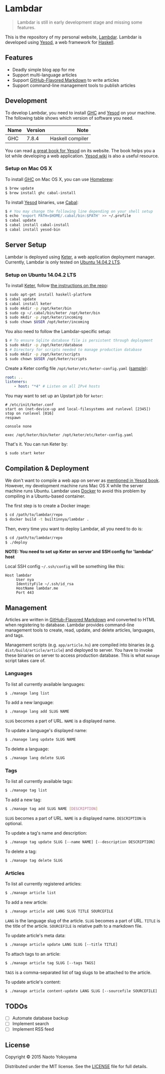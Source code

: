 # Lambdar

> Lambdar is still in early development stage and missing some features.

This is the repository of my personal website, [Lambdar][].
Lambdar is developed using [Yesod][], a web framework for [Haskell][].

[Lambdar]: http://lambdar.me/
[Yesod]: http://www.yesodweb.com/
[Haskell]: https://www.haskell.org/

## Features

- Deadly simple blog app for me
- Support multi-language articles
- Support [GitHub-Flavored Markdown][] to write articles
- Support command-line management tools to publish articles

[GitHub-Flavored Markdown]: https://help.github.com/articles/github-flavored-markdown/

## Development

To develop Lambdar, you need to install [GHC][] and [Yesod][] on your machine.
The following table shows which version of software you need.

[GHC]: https://www.haskell.org/ghc/

| Name | Version |             Note |
|------|---------|-----------------:|
| GHC  | 7.8.4   | Haskell compiler |

You can read [a great book for Yesod](http://www.yesodweb.com/book) on its website.
The book helps you a lot while developing a web application.
[Yesod wiki](https://github.com/yesodweb/yesod/wiki) is also a useful resource.


### Setup on Mac OS X

To install [GHC][] on Mac OS X, you can use [Homebrew][]:

```bash
$ brew update
$ brew install ghc cabal-install
```

[Homebrew]: http://brew.sh/

To install [Yesod][] binaries, use [Cabal][]:
```bash
$ # You may change the following line depending on your shell setup
$ echo 'export PATH=$HOME/.cabal/bin:$PATH' >> ~/.profile
$ cabal update
$ cabal install cabal-install
$ cabal install yesod-bin
```

[Cabal]: https://www.haskell.org/cabal/

## Server Setup

Lambdar is deployed using [Keter][], a web application deployment manager.
Currently, Lambdar is only tested on [Ubuntu 14.04.2 LTS][].

[Keter]: https://github.com/snoyberg/keter
[Ubuntu 14.04.2 LTS]: http://releases.ubuntu.com/14.04/

### Setup on Ubuntu 14.04.2 LTS

To install [Keter][], follow [the instructions on the repo](https://github.com/snoyberg/keter#setup):
```bash
$ sudo apt-get install haskell-platform
$ cabal update
$ cabal install keter
$ sudo mkdir -p /opt/keter/bin
$ sudo cp ~/.cabal/bin/keter /opt/keter/bin
$ sudo mkdir -p /opt/keter/incoming
$ sudo chown $USER /opt/keter/incoming
```

You also need to follow the Lambdar-specific setup:
```bash
$ # To ensure Sqlite database file is persistent through deployment
$ sudo mkdir -p /opt/keter/database
$ # Directory for scripts needed to manage production database
$ sudo mkdir -p /opt/keter/scripts
$ sudo chown $USER /opt/keter/scripts
```

Create a Keter config file `/opt/keter/etc/keter-config.yaml` ([sample](https://github.com/snoyberg/keter/blob/master/etc/keter-config.yaml)):
```yaml
root: ..
listeners:
    - host: "*4" # Listen on all IPv4 hosts
```

You may want to set up an Upstart job for `keter`:
```
# /etc/init/keter.conf
start on (net-device-up and local-filesystems and runlevel [2345])
stop on runlevel [016]
respawn

console none

exec /opt/keter/bin/keter /opt/keter/etc/keter-config.yaml
```

That's it.
You can run Keter by:
```bash
$ sudo start keter
```

## Compilation & Deployment

We don't want to compile a web app on server as [mentioned in Yesod book](http://www.yesodweb.com/book/deploying-your-webapp#deploying-your-webapp_compiling).
However, my development machine runs Mac OS X while the server machine runs Ubuntu.
Lambdar uses [Docker][] to avoid this problem by compiling in a Ubuntu-based container.

[Docker]: https://www.docker.com/

The first step is to create a Docker image:
```bash
$ cd /path/to/lambdar/repo
$ docker build -t builtinnya/lambdar .
```

Then, every time you want to deploy Lambdar, all you need to do is:
```bash
$ cd /path/to/lambdar/repo
$ ./deploy
```

**NOTE: You need to set up Keter on server and SSH config for 'lambdar' host**

Local SSH config `~/.ssh/config` will be something like this:

```
Host lambdar
     User nya
     IdentityFile ~/.ssh/id_rsa
     HostName lambdar.me
     Port 443
```

## Management

Articles are written in [GitHub-Flavored Markdown][] and converted to HTML when
registering to database.
Lambdar provides command-line management tools to create, read, update, and delete
articles, languages, and tags.

Management scripts (e.g. `app/article.hs`) are compiled into binaries (e.g. `dist/build/article/article`) and deployed to server.
You have to invoke these binaries on server to access production database.
This is what `manage` script takes care of.

### Languages

To list all currently available languages:
```bash
$ ./manage lang list
```

To add a new language:
```bash
$ ./manage lang add SLUG NAME
```

`SLUG` becomes a part of URL. `NAME` is a displayed name.

To update a language's displayed name:
```bash
$ ./manage lang update SLUG NAME
```

To delete a language:
```bash
$ ./manage lang delete SLUG
```

### Tags

To list all currently available tags:
```bash
$ ./manage tag list
```

To add a new tag:
```bash
$ ./manage tag add SLUG NAME [DESCRIPTION]
```

`SLUG` becomes a part of URL. `NAME` is a displayed name.
`DESCRIPTION` is optional.

To update a tag's name and description:
```bash
$ ./manage tag update SLUG [--name NAME] [--description DESCRIPTION]
```

To delete a tag:
```bash
$ ./manage tag delete SLUG
```

### Articles

To list all currently registered articles:
```bash
$ ./manage article list
```

To add a new article:
```bash
$ ./manage article add LANG SLUG TITLE SOURCEFILE
```

`LANG` is the language slug of the article.
`SLUG` becomes a part of URL.
`TITLE` is the title of the article.
`SOURCEFILE` is relative path to a markdown file.

To update article's meta data:
```bash
$ ./manage article update LANG SLUG [--title TITLE]
```

To attach tags to an article:
```bash
$ ./manage article tag SLUG [--tags TAGS]
```

`TAGS` is a comma-separated list of tag slugs to be attached to the article.

To update article's content:
```bash
$ ./manage article content-update LANG SLUG [--sourcefile SOURCEFILE]
```

## TODOs

- [ ] Automate database backup
- [ ] Implement search
- [ ] Implement RSS feed

## License

Copyright © 2015 Naoto Yokoyama

Distributed under the MIT license. See the [LICENSE](./LICENSE) file for full details.
